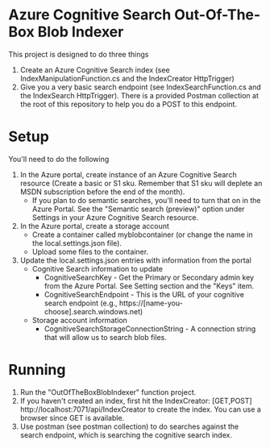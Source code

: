 # Azure Cognitive Search Out-Of-The-Box Blob Indexer

This project is designed to do three things
1. Create an Azure Cognitive Search index (see IndexManipulationFunction.cs and the IndexCreator HttpTrigger)
2. Give you a very basic search endpoint (see IndexSearchFunction.cs and the IndexSearch HttpTrigger).  There is a provided Postman collection at the root of this repository to help you do a POST to this endpoint.

# Setup
You'll need to do the following
1. In the Azure portal, create instance of an Azure Cognitive Search resource (Create a basic or S1 sku.  Remember that S1 sku will deplete an MSDN subscription before the end of the month).
   - If you plan to do semantic searches, you'll need to turn that on in the Azure Portal.  See the "Semantic search (preview)" option under Settings in your Azure Cognitive Search resource.
2. In the Azure portal, create a storage account
   - Create a container called myblobcontainer (or change the name in the local.settings.json file).
   - Upload some files to the container.
3. Update the local.settings.json entries with information from the portal
   - Cognitive Search information to update
      - CognitiveSearchKey - Get the Primary or Secondary admin key from the Azure Portal.  See Setting section and the "Keys" item.
      - CognitiveSearchEndpoint - This is the URL of your cognitive search endpoint (e.g., https://[name-you-choose].search.windows.net)
   - Storage account information
      - CognitiveSearchStorageConnectionString - A connection string that will allow us to search blob files.

# Running
1. Run the "OutOfTheBoxBlobIndexer" function project. 
2. If you haven't created an index, first hit the  IndexCreator: [GET,POST] http://localhost:7071/api/IndexCreator to create the index.  You can use a browser since GET is available.
3. Use postman (see postman collection) to do searches against the search endpoint, which is searching the cognitive search index.
